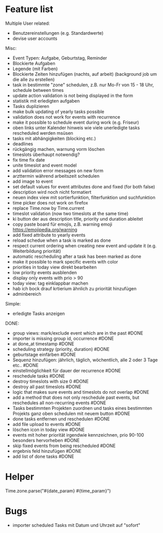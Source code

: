# Feature list

Multiple User related:
- Benutzereinstellungen (e.g. Standardwerte)
- devise user accounts

Misc:
- Event Typen: Aufgabe, Geburtstag, Reminder
- Blockierte Aufgaben
- Legende (mit Farben)
- Blockierte Zeiten hinzufügen (nachts, auf arbeit) (background job um die alle zu erstellen)
- task in bestimmte "zone" schedulen, z.B. nur Mo-Fr von 15 - 18 Uhr, schedule between times
- update action validation is not being displayed in the form
- statistik mit erledigten aufgaben
- Tasks duplizieren
- make bulk updating of yearly tasks possible
- validation does not work for events with recurrence
- make it possible to schedule event during work (e.g. Friseur)
- oben links unter Kalender hinweis wie viele unerledigte tasks rescheduled werden msüsen
- tasks mit abhängigkeiten (blocking etc.)
- deadlines
- rückgängig machen, warnung vorm löschen
- timeslots überhaupt notwendig?
- fix time fix date
- unite timeslot and event model
- add validation error messages on new form
- arzttermin während arbeitszeit schedulen
- add image to event
- set default values for event attributes done and fixed (for both false)
- description wird noch nicht formatiert
- neuen index view mit sortierfunktion, filterfunktion und suchfunktion
- time picker does not work on firefox
- replace Time.now by Time.current
- timeslot validation (now two timeslots at the same time)
- ki button der aus description title, priority und duration ableitet
- copy paste board für emojis, z.B. warning emoji https://emojipedia.org/warning
- add fixed attribute to yearly events
- reload schedue when a task is marked as done
- respect current ordering when creating new event and update it (e.g. Weiterbildung priorität)
- automatic rescheduling after a task has been marked as done
- make it possible to mark specific events with color
- priorities in today view direkt bearbeiten
- low priority events ausblenden
- display only events with prio > 90
- today view: tag einklappbar machen
- hab ich bock drauf krtierium ähnlich zu priorität hinzufügen
- adminbereich

Simple:
- erledigte Tasks anzeigen

DONE:
- group views: mark/exclude event which are in the past #DONE
- importer is missing group id, occurrence #DONE
- at done_at timestamp #DONE
- scheduling strategy (priority, duration) #DONE
- geburtstage einfärben #DONE
- Sequenz hinzufügen: jährlich, täglich, wöchentlich, alle 2 oder 3 Tage etc.. #DONE
- einstellmöglichkeit für dauer der recurrence #DONE
- reschedule tasks #DONE
- destroy timeslots with size 0 #DONE
- destroy all past timeslots #DONE
- logic that makes sure events and timeslots do not overlap #DONE
- add a method that does not only reschedule past events, but reschedules all non-recurring events #DONE
- Tasks bestimmten Projekten zuordnen und tasks eines bestimmten Projekts ganz oben schedulen mit neuem button #DONE
- done tasks entfernen und reschedulen #DONE
- add file upload to events #DONE
- löschen icon in today view #DONE
- events mit hoher priorität irgendwie kennzeichnen, prio 90-100 besonders hervorheben #DONE
- skip fixed events from being rescheduled #DONE
- ergebnis feld hinzufügen #DONE
- add list of done tasks #DONE

# Helper

Time.zone.parse("#{date_param} #{time_param}")

# Bugs

- importer scheduled Tasks mit Datum und Uhrzeit auf "sofort"
